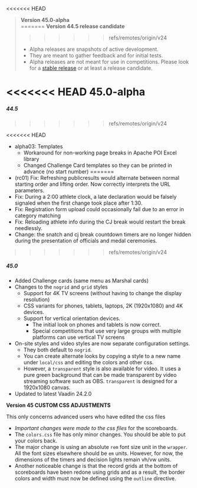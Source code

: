 <<<<<<< HEAD
> **Version 45.0-alpha**	
=======
> **Version 44.5 release candidate**
>>>>>>> refs/remotes/origin/v24
>
> - Alpha releases are snapshots of active development.  
> - They are meant to gather feedback and for initial tests.
> - Alpha releases are not meant for use in competitions. Please look for a [stable release](https://github.com/owlcms/owlcms4/releases) or at least a release candidate.

<<<<<<< HEAD
**45.0-alpha**
=======
##### 44.5
>>>>>>> refs/remotes/origin/v24

<<<<<<< HEAD
- alpha03: Templates
  - Workaround for non-working page breaks in Apache POI Excel library
  - Changed Challenge Card templates so they can be printed in advance (no start number)
=======
- (rc01) Fix: Refreshing publicresults would alternate between normal starting order and lifting order. Now correctly interprets the URL parameters.
- Fix: During a 2:00 athlete clock, a late declaration would be falsely signaled when the first change took place after 1:30.
- Fix: Registration form upload could occasionally fail due to an error in category matching
- Fix: Reloading athlete info during the CJ break would restart the break needlessly.
- Change: the snatch and cj break countdown timers are no longer hidden during the presentation of officials and medal ceremonies.
>>>>>>> refs/remotes/origin/v24

##### 45.0

- Added Challenge cards (same menu as Marshal cards)
- Changes to the `nogrid` and `grid`  styles
  - Support for 4K TV screens (without having to change the display resolution)
  - CSS variants for phones, tablets, laptops, 2K (1920x1080) and 4K devices.
  - Support for vertical orientation devices. 
    - The initial look on phones and tablets is now correct. 
    - Special competitions that use very large groups with multiple platforms can use vertical TV screens
- On-site styles and video styles are now separate configuration settings.
  - They both default to `nogrid`. 
  - You can create alternate looks by copying a style to a new name under `local/css` and editing the colors and other css.
  - However, a `transparent` style is also available for video. It uses a pure green background that can be made transparent by video streaming software such as OBS.  `transparent` is designed for a 1920x1080 canvas.
- Updated to latest Vaadin 24.2.0


**Version 45 CUSTOM CSS ADJUSTMENTS**

This only concerns advanced users who have edited the css files

- *Important changes were made to the css files* for the scoreboards. 
- The `colors.css` file has only minor changes.  You should be able to put your colors back.
- The major change is using an absolute `rem` font size unit in the `wrapper`.  All the font sizes elsewhere should be `em` units.   However, for now, the dimensions of the timers and decision lights remain vh/vw units.
- Another noticeable change is that the record grids at the bottom of scoreboards have been redone using grids and as a result, the border colors and width must now be defined using the `outline` directive.

